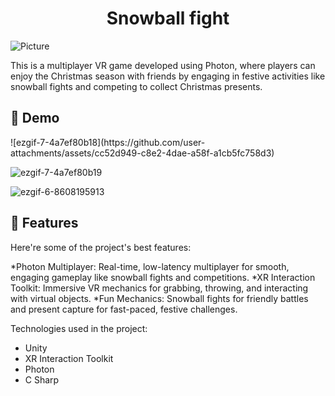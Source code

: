 <h1 align="center" id="title">Snowball fight</h1>


![Picture](https://github.com/user-attachments/assets/93e6b165-b997-46d7-8a22-0db7c4bbf82a)
<p id="description">This is a multiplayer VR game developed using Photon, where players can enjoy the Christmas season with friends by engaging in festive activities like snowball fights and competing to collect Christmas presents.</p>

<h2>🚀 Demo</h2>
![ezgif-7-4a7ef80b18](https://github.com/user-attachments/assets/cc52d949-c8e2-4dae-a58f-a1cb5fc758d3)

![ezgif-7-4a7ef80b19](https://github.com/user-attachments/assets/cb130669-afe9-461e-a197-823556a93067)

![ezgif-6-8608195913](https://github.com/user-attachments/assets/def116a6-7dc2-4747-8e25-398c3ba4875d)

  
<h2>🧐 Features</h2>
Here're some of the project's best features:

*Photon Multiplayer: Real-time, low-latency multiplayer for smooth, engaging gameplay like snowball fights and competitions.
*XR Interaction Toolkit: Immersive VR mechanics for grabbing, throwing, and interacting with virtual objects.
*Fun Mechanics: Snowball fights for friendly battles and present capture for fast-paced, festive challenges.

Technologies used in the project:

*   Unity
*   XR Interaction Toolkit
*   Photon
*   C Sharp






